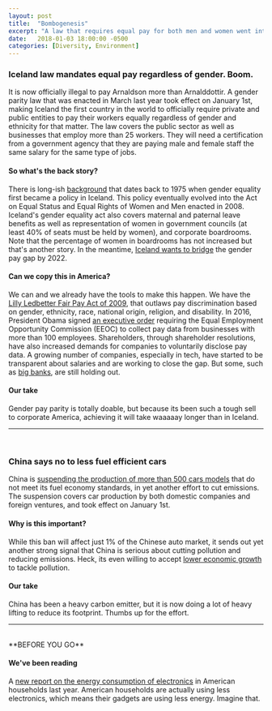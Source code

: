 ```yaml
---
layout: post
title:  "Bombogenesis"
excerpt: "A law that requires equal pay for both men and women went into effect in Iceland. China bans certain car models for pollution. On our reading list: Electronics usage in the US is dropping."
date:   2018-01-03 18:00:00 -0500
categories: [Diversity, Environment]
---
```


### Iceland law mandates equal pay regardless of gender. Boom.

It is now officially illegal to pay Arnaldson more than Arnalddottir. A gender parity law that was enacted in March last year took effect on January 1st, making Iceland the first country in the world to officially require private and public entities to pay their workers equally regardless of gender and ethnicity for that matter. The law covers the public sector as well as businesses that employ more than 25 workers. They will need a certification from a government agency that they are paying male and female staff the same salary for the same type of jobs.

#### So what's the back story?

There is long-ish <a href="http://www.europarl.europa.eu/document/activities/cont/201107/20110725ATT24624/20110725ATT24624EN.pdf" target="_blank">background</a> that dates back to 1975 when gender equality first became a policy in Iceland. This policy eventually evolved into the Act on Equal Status and Equal Rights of Women and Men enacted in 2008. Iceland's gender equality act also covers maternal and paternal leave benefits as well as representation of women in government councils (at least 40% of seats must be held by women), and corporate boardrooms. Note that the percentage of women in boardrooms has not increased but that's another story. In the meantime, <a href="http://www.unwomen.org/en/get-involved/step-it-up/commitments/iceland" target="_blank">Iceland wants to bridge</a> the gender pay gap by 2022.

#### Can we copy this in America?

We can and we already have the tools to make this happen. We have the <a href="https://nwlc.org/resources/lilly-ledbetter-fair-pay-act/" target="_blank">Lilly Ledbetter Fair Pay Act of 2009</a>, that outlaws pay discrimination based on gender, ethnicity, race, national origin, religion, and disability. In 2016, President Obama signed <a href="https://obamawhitehouse.archives.gov/the-press-office/2016/01/29/fact-sheet-new-steps-advance-equal-pay-seventh-anniversary-lilly" target="_blank">an executive order</a> requiring the Equal Employment Opportunity Commission (EEOC) to collect pay data from businesses with more than 100 employees. Shareholders, through shareholder resolutions, have also increased demands for companies to voluntarily disclose pay data. A growing number of companies, especially in tech, have started to be transparent about salaries and are working to close the gap. But some, such as <a href="https://www.americanbanker.com/opinion/us-banks-are-behind-the-global-curve-on-gender-pay-equity" target="_blank">big banks</a>, are still holding out.

#### Our take

Gender pay parity is totally doable, but because its been such a tough sell to corporate America, achieving it will take waaaaay longer than in Iceland.

* * *
<br />

### China says no to less fuel efficient cars

China is <a href="https://www.nytimes.com/2018/01/02/climate/china-cars-pollution.html?smid=tw-share&_r=0" target="_blank">suspending the production of more than 500 cars models</a> that do not meet its fuel economy standards, in yet another effort to cut emissions. The suspension covers car production by both domestic companies and foreign ventures, and took effect on January 1st.

#### Why is this important?

While this ban will affect just 1% of the Chinese auto market, it sends out yet another strong signal that China is serious about cutting pollution and reducing emissions. Heck, its even willing to accept <a href="http://www.sustainabilitymatters.info/environment/2017/12/26/china-growth.html" target="_blank">lower economic growth</a> to tackle pollution.

#### Our take

China has been a heavy carbon emitter, but it is now doing a lot of heavy lifting to reduce its footprint. Thumbs up for the effort.

* * *
<br />
**BEFORE YOU GO**

#### **We've been reading**

A <a href="http://www.cta.tech/cta/media/policyImages/policyPDFs/Energy-Consumption-of-Consumer-Electronics-in-U-S-Homes-in-2017.pdf" target="_blank">new report on the energy consumption of electronics</a> in American households last year. American households are actually using less electronics, which means their gadgets are using less energy. Imagine that.
